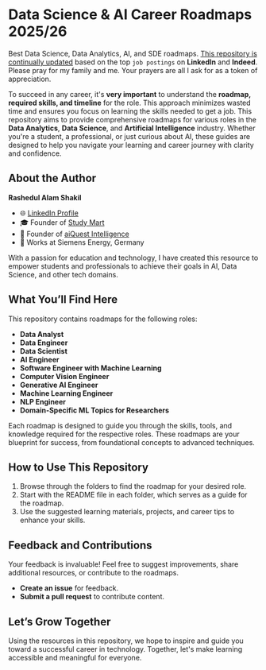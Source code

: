 # Data Science & AI Career Roadmaps 2025/26

Best Data Science, Data Analytics, AI, and SDE roadmaps. [This repository is continually updated](https://github.com/rashakil-ds/Roadmap-Docs) based on the top `job postings` on **LinkedIn** and **Indeed**. Please pray for my family and me. Your prayers are all I ask for as a token of appreciation.

To succeed in any career, it's **very important** to understand the **roadmap, required skills, and timeline** for the role. This approach minimizes wasted time and ensures you focus on learning the skills needed to get a job. This repository aims to provide comprehensive roadmaps for various roles in the **Data Analytics**, **Data Science**, and **Artificial Intelligence** industry. Whether you're a student, a professional, or just curious about AI, these guides are designed to help you navigate your learning and career journey with clarity and confidence.

## About the Author

**Rashedul Alam Shakil**  
- 🌐 [LinkedIn Profile](https://www.linkedin.com/in/kmrashedulalam/)  
- 🎓 Founder of [Study Mart](https://www.youtube.com/@StudyMart)  
- 🤖 Founder of [aiQuest Intelligence](https://aiquest.org/)  
- 💼 Works at Siemens Energy, Germany  

With a passion for education and technology, I have created this resource to empower students and professionals to achieve their goals in AI, Data Science, and other tech domains.

## What You’ll Find Here

This repository contains roadmaps for the following roles:

- **Data Analyst**  
- **Data Engineer**  
- **Data Scientist**  
- **AI Engineer**
- **Software Engineer with Machine Learning**
- **Computer Vision Engineer**  
- **Generative AI Engineer**  
- **Machine Learning Engineer**  
- **NLP Engineer**
- **Domain-Specific ML Topics for Researchers**

Each roadmap is designed to guide you through the skills, tools, and knowledge required for the respective roles. These roadmaps are your blueprint for success, from foundational concepts to advanced techniques.


## How to Use This Repository

1. Browse through the folders to find the roadmap for your desired role.  
2. Start with the README file in each folder, which serves as a guide for the roadmap.  
3. Use the suggested learning materials, projects, and career tips to enhance your skills.  

## Feedback and Contributions

Your feedback is invaluable! Feel free to suggest improvements, share additional resources, or contribute to the roadmaps.

- **Create an issue** for feedback.  
- **Submit a pull request** to contribute content.  

## Let’s Grow Together 

Using the resources in this repository, we hope to inspire and guide you toward a successful career in technology. Together, let's make learning accessible and meaningful for everyone.
